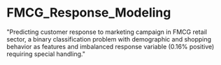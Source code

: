 # FMCG_Response_Modeling
"Predicting customer response to marketing campaign in FMCG retail sector, a binary classification problem with demographic and shopping behavior as features and imbalanced response variable (0.16% positive) requiring special handling."
